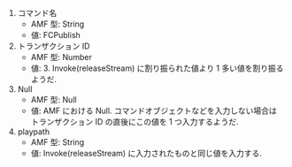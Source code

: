 1. コマンド名
   * AMF 型: String
   * 値: FCPublish
2. トランザクション ID
   * AMF 型: Number
   * 値: 3. Invoke(releaseStream) に割り振られた値より 1 多い値を割り振るようだ.
3. Null
   * AMF 型: Null
   * 値: AMF における Null. コマンドオブジェクトなどを入力しない場合はトランザクション ID の直後にこの値を 1 つ入力するようだ.
4. playpath
   * AMF 型: String
   * 値: Invoke(releaseStream) に入力されたものと同じ値を入力する.
